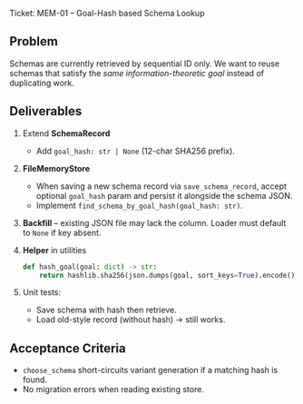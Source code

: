 Ticket: MEM-01 – Goal-Hash based Schema Lookup

Problem
-------
Schemas are currently retrieved by sequential ID only. We want to reuse
schemas that satisfy the *same information-theoretic goal* instead of
duplicating work.

Deliverables
------------
1. Extend **SchemaRecord**
   * Add `goal_hash: str | None` (12-char SHA256 prefix).

2. **FileMemoryStore**
   * When saving a new schema record via `save_schema_record`, accept optional
     `goal_hash` param and persist it alongside the schema JSON.
   * Implement `find_schema_by_goal_hash(goal_hash: str)`.

3. **Backfill** – existing JSON file may lack the column.  Loader must default
   to `None` if key absent.

4. **Helper** in utilities
   ```python
   def hash_goal(goal: dict) -> str:
       return hashlib.sha256(json.dumps(goal, sort_keys=True).encode()).hexdigest()[:12]
   ```

5. Unit tests:
   * Save schema with hash then retrieve.
   * Load old-style record (without hash) → still works.

Acceptance Criteria
-------------------
* `choose_schema` short-circuits variant generation if a matching hash is
  found.
* No migration errors when reading existing store.
